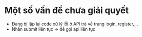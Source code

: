 # Một số vấn đề chưa giải quyết

- Đang bị lặp lại code xử lý lỗi ở API trả về trang login, register,...
- Nhấn submit liên tục => dễ gọi api liên tục
